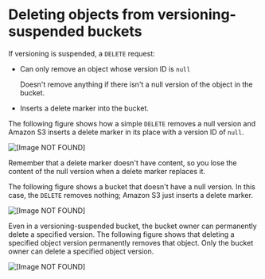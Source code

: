 # Deleting objects from versioning\-suspended buckets<a name="DeletingObjectsfromVersioningSuspendedBuckets"></a>

If versioning is suspended, a `DELETE` request:
+ Can only remove an object whose version ID is `null`

  Doesn't remove anything if there isn't a null version of the object in the bucket\.
+ Inserts a delete marker into the bucket\.

The following figure shows how a simple `DELETE` removes a null version and Amazon S3 inserts a delete marker in its place with a version ID of `null`\.

![\[Image NOT FOUND\]](http://docs.aws.amazon.com/AmazonS3/latest/dev/images/versioning_DELETE_versioningSuspended.png)

Remember that a delete marker doesn't have content, so you lose the content of the null version when a delete marker replaces it\.

The following figure shows a bucket that doesn't have a null version\. In this case, the `DELETE` removes nothing; Amazon S3 just inserts a delete marker\.

![\[Image NOT FOUND\]](http://docs.aws.amazon.com/AmazonS3/latest/dev/images/versioning_DELETE_versioningSuspendedNoNull.png)

Even in a versioning\-suspended bucket, the bucket owner can permanently delete a specified version\. The following figure shows that deleting a specified object version permanently removes that object\. Only the bucket owner can delete a specified object version\.

![\[Image NOT FOUND\]](http://docs.aws.amazon.com/AmazonS3/latest/dev/images/versioning_DELETE_versioningEnabled2.png)
